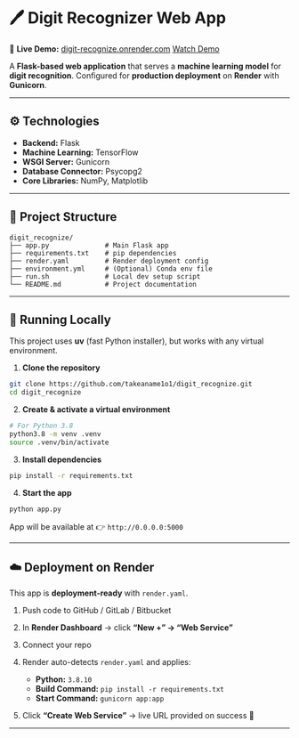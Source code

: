 

# 🖊️ Digit Recognizer Web App

🔗 **Live Demo:** [digit-recognize.onrender.com](https://digit-recognize.onrender.com)
[Watch Demo](DEMO.mp4)

A **Flask-based web application** that serves a **machine learning model** for **digit recognition**.
Configured for **production deployment** on **Render** with **Gunicorn**.

---

## ⚙️ Technologies

* **Backend:** Flask
* **Machine Learning:** TensorFlow
* **WSGI Server:** Gunicorn
* **Database Connector:** Psycopg2
* **Core Libraries:** NumPy, Matplotlib

---

## 📂 Project Structure

```
digit_recognize/
├── app.py              # Main Flask app
├── requirements.txt    # pip dependencies
├── render.yaml         # Render deployment config
├── environment.yml     # (Optional) Conda env file
├── run.sh              # Local dev setup script
└── README.md           # Project documentation
```

---

## 🚀 Running Locally

This project uses **uv** (fast Python installer), but works with any virtual environment.

1. **Clone the repository**

```bash
git clone https://github.com/takeaname1o1/digit_recognize.git
cd digit_recognize
```

2. **Create & activate a virtual environment**

```bash
# For Python 3.8
python3.8 -m venv .venv
source .venv/bin/activate
```

3. **Install dependencies**

```bash
pip install -r requirements.txt
```

4. **Start the app**

```bash
python app.py
```

App will be available at 👉 `http://0.0.0.0:5000`

---

## ☁️ Deployment on Render

This app is **deployment-ready** with `render.yaml`.

1. Push code to GitHub / GitLab / Bitbucket
2. In **Render Dashboard** → click **“New +” → “Web Service”**
3. Connect your repo
4. Render auto-detects `render.yaml` and applies:

   * **Python:** `3.8.10`
   * **Build Command:** `pip install -r requirements.txt`
   * **Start Command:** `gunicorn app:app`
5. Click **“Create Web Service”** → live URL provided on success 🚀

---
